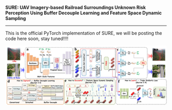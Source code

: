 **SURE: UAV Imagery-based Railroad Surroundings Unknown Risk Perception Using Buffer Decouple Learning and Feature Space Dynamic Sampling**

------

This is the official PyTorch implementation of SURE, we will be posting the code here soon, stay tuned!!!!

![framework](assert\framework.jpg)
